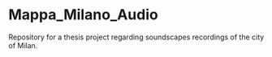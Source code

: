 # Mappa_Milano_Audio
Repository for a thesis project regarding soundscapes recordings of the city of Milan.
